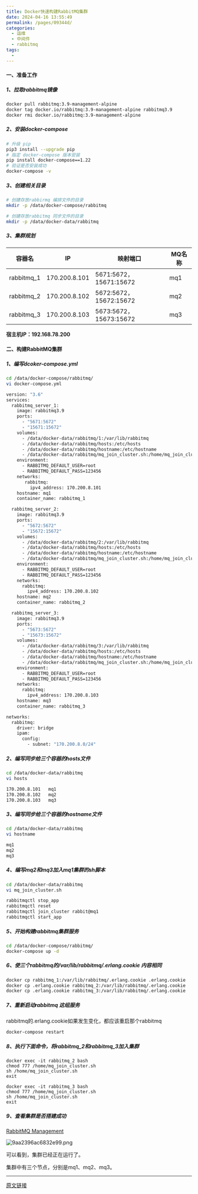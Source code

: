 ```yaml
---
title: Docker快速构建RabbitMQ集群
date: 2024-04-16 13:55:49
permalink: /pages/09344d/
categories:
  - 运维
  - 中间件
  - rabbitmq
tags:
  - 
---
```


#### 一、准备工作

##### 1、拉取rabbitmq镜像

```bash
docker pull rabbitmq:3.9-management-alpine
docker tag docker.io/rabbitmq:3.9-management-alpine rabbitmq3.9
docker rmi docker.io/rabbitmq:3.9-management-alpine
```

##### 2、安装docker-compose

```bash
# 升级 pip
pip3 install --upgrade pip
# 指定 docker-compose 版本安装
pip install docker-compose==1.22
# 验证是否安装成功
docker-compose -v
```

##### 3、创建相关目录

```bash
# 创建存放rabbirmq 编排文件的目录
mkdir -p /data/docker-compose/rabbitmq

# 创建存放rabbitmq 同步文件的目录
mkdir -p /data/docker-data/rabbitmq
```

##### 3、集群规划

| 容器名        | IP            | 映射端口                  | MQ名称 |
| ---------- | ------------- | --------------------- | ---- |
| rabbitmq_1 | 170.200.8.101 | 5671:5672，15671:15672 | mq1  |
| rabbitmq_2 | 170.200.8.102 | 5672:5672，15672:15672 | mq2  |
| rabbitmq_3 | 170.200.8.103 | 5673:5672，15673:15672 | mq3  |

**宿主机IP：192.168.78.200**

#### 二、构建RabbitMQ集群

##### 1、编写dcoker-compose.yml

```bash
cd /data/docker-compose/rabbitmq/
vi docker-compose.yml

version: "3.6"
services:
  rabbitmq_server_1:
    image: rabbitmq3.9
    ports:
      - "5671:5672"
      - "15671:15672"
    volumes:
      - /data/docker-data/rabbitmq/1:/var/lib/rabbitmq
      - /data/docker-data/rabbitmq/hosts:/etc/hosts
      - /data/docker-data/rabbitmq/hostname:/etc/hostname
      - /data/docker-data/rabbitmq/mq_join_cluster.sh:/home/mq_join_cluster.sh
    environment:
      - RABBITMQ_DEFAULT_USER=root
      - RABBITMQ_DEFAULT_PASS=123456
    networks:
       rabbitmq:
         ipv4_address: 170.200.8.101
    hostname: mq1
    container_name: rabbitmq_1

  rabbitmq_server_2:
    image: rabbitmq3.9
    ports:
      - "5672:5672"
      - "15672:15672"
    volumes:
      - /data/docker-data/rabbitmq/2:/var/lib/rabbitmq
      - /data/docker-data/rabbitmq/hosts:/etc/hosts
      - /data/docker-data/rabbitmq/hostname:/etc/hostname
      - /data/docker-data/rabbitmq/mq_join_cluster.sh:/home/mq_join_cluster.sh
    environment:
      - RABBITMQ_DEFAULT_USER=root
      - RABBITMQ_DEFAULT_PASS=123456
    networks:
      rabbitmq:
        ipv4_address: 170.200.8.102
    hostname: mq2
    container_name: rabbitmq_2

  rabbitmq_server_3:
    image: rabbitmq3.9
    ports:
      - "5673:5672"
      - "15673:15672"
    volumes:
      - /data/docker-data/rabbitmq/3:/var/lib/rabbitmq
      - /data/docker-data/rabbitmq/hosts:/etc/hosts
      - /data/docker-data/rabbitmq/hostname:/etc/hostname
      - /data/docker-data/rabbitmq/mq_join_cluster.sh:/home/mq_join_cluster.sh
    environment:
      - RABBITMQ_DEFAULT_USER=root
      - RABBITMQ_DEFAULT_PASS=123456
    networks:
      rabbitmq:
        ipv4_address: 170.200.8.103
    hostname: mq3
    container_name: rabbitmq_3

networks:
  rabbitmq:
    driver: bridge
    ipam:
      config:
        - subnet: "170.200.8.0/24"
```

##### 2、编写同步给三个容器的hosts文件

```bash
cd /data/docker-data/rabbitmq
vi hosts

170.200.8.101   mq1
170.200.8.102   mq2
170.200.8.103   mq3
```

##### 3、编写同步给三个容器的hostname文件

```bash
cd /data/docker-data/rabbitmq
vi hostname 

mq1
mq2
mq3
```

##### 4、编写mq2和mq3加入mq1集群的sh脚本

```bash
cd /data/docker-data/rabbitmq
vi mq_join_cluster.sh

rabbitmqctl stop_app
rabbitmqctl reset
rabbitmqctl join_cluster rabbit@mq1
rabbitmqctl start_app
```

##### 5、开始构建rabbitmq集群服务

```bash
cd /data/docker-compose/rabbitmq/
docker-compose up -d
```

##### 6、使三个rabbitmq的/var/lib/rabbitmq/.erlang.cookie 内容相同

```bash
docker cp rabbitmq_1:/var/lib/rabbitmq/.erlang.cookie .erlang.cookie
docker cp .erlang.cookie rabbitmq_2:/var/lib/rabbitmq/.erlang.cookie
docker cp .erlang.cookie rabbitmq_3:/var/lib/rabbitmq/.erlang.cookie
```

##### 7、重新启动rabbitmq 这组服务

rabbitmq的.erlang.cookie如果发生变化，都应该重启那个rabbitmq

```bash
docker-compose restart
```

##### 8、执行下面命令，将rabbitmq_2和rabbitmq_3加入集群

```
docker exec -it rabbitmq_2 bash
chmod 777 /home/mq_join_cluster.sh
sh /home/mq_join_cluster.sh
exit
```

```
docker exec -it rabbitmq_3 bash
chmod 777 /home/mq_join_cluster.sh
sh /home/mq_join_cluster.sh
exit
```

##### 9、查看集群是否搭建成功

[RabbitMQ Management](http://192.168.153.102:15671/#/)

![9aa2396ac6832e99.png](http://pic.zzppjj.top/LightPicture/2024/04/9aa2396ac6832e99.png)

可以看到，集群已经正在运行了。

集群中有三个节点，分别是mq1、mq2、mq3。

---

[原文链接](https://www.haveyb.com/article/2194)
